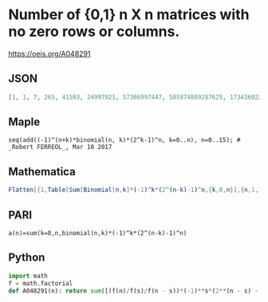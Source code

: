 # Number of \{0,1\} n X n matrices with no zero rows or columns\.
https://oeis.org/A048291
## JSON
```JSON
[1, 1, 7, 265, 41503, 24997921, 57366997447, 505874809287625, 17343602252913832063, 2334958727565749108488321, 1243237913592275536716800402887, 2630119877024657776969635243647463625, 22170632855360952977731028744522744983195423]
```
## Maple
```Maple
seq(add((-1)^(n+k)*binomial(n, k)*(2^k-1)^n, k=0..n), n=0..15); # _Robert FERREOL_, Mar 10 2017
```
## Mathematica
```Mathematica
Flatten[{1,Table[Sum[Binomial[n,k]*(-1)^k*(2^(n-k)-1)^n,{k,0,n}],{n,1,15}]}] (* _Vaclav Kotesovec_, Jul 02 2014 *)
```
## PARI
```PARI
a(n)=sum(k=0,n,binomial(n,k)*(-1)^k*(2^(n-k)-1)^n)
```
## Python
```Python
import math
f = math.factorial
def A048291(n): return sum([(f(n)/f(s)/f(n - s))*(-1)**s*(2**(n - s) - 1)**n for s in range(0, n+1)]) # _Indranil Ghosh_, Mar 14 2017
```
